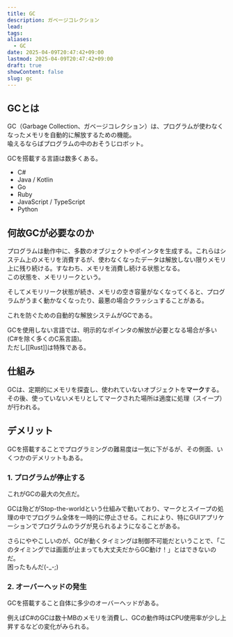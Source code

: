 ```yaml
---
title: GC
description: ガベージコレクション
lead: 
tags: 
aliases:
  - GC
date: 2025-04-09T20:47:42+09:00
lastmod: 2025-04-09T20:47:42+09:00
draft: true
showContent: false
slug: gc
---
```

## GCとは
GC（Garbage Collection、ガベージコレクション）は、プログラムが使わなくなったメモリを自動的に解放するための機能。  
喩えるならばプログラムの中のおそうじロボット。

GCを搭載する言語は数多くある。
- C#
- Java / Kotlin
- Go
- Ruby
- JavaScript / TypeScript
- Python
## 何故GCが必要なのか
プログラムは動作中に、多数のオブジェクトやポインタを生成する。これらはシステム上のメモリを消費するが、使わなくなったデータは解放しない限りメモリ上に残り続ける。すなわち、メモリを消費し続ける状態となる。  
この状態を、メモリリークという。

そしてメモリリーク状態が続き、メモリの空き容量がなくなってくると、プログラムがうまく動かなくなったり、最悪の場合クラッシュすることがある。

これを防ぐための自動的な解放システムがGCである。

GCを使用しない言語では、明示的なポインタの解放が必要となる場合が多い (C#を除く多くのC系言語)。  
ただし[[Rust]]は特殊である。
## 仕組み
GCは、定期的にメモリを探査し、使われていないオブジェクトを**マーク**する。その後、使っていないメモリとしてマークされた場所は適度に処理（スイープ）が行われる。
## デメリット
GCを搭載することでプログラミングの難易度は一気に下がるが、その側面、いくつかのデメリットもある。
### 1. プログラムが停止する
これがGCの最大の欠点だ。

GCは殆どがStop-the-worldという仕組みで動いており、マークとスイープの処理の中でプログラム全体を一時的に停止させる。これにより、特にGUIアプリケーションでプログラムのラグが見られるようになることがある。

さらにややこしいのが、GCが動くタイミングは制御不可能だということで、「このタイミングでは画面が止まっても大丈夫だからGC動け！」とはできないのだ。  
困ったもんだ(-\_-;)
### 2. オーバーヘッドの発生
GCを搭載すること自体に多少のオーバーヘッドがある。

例えばC#のGCは数十MBのメモリを消費し、GCの動作時はCPU使用率が少し上昇するなどの変化がみられる。

